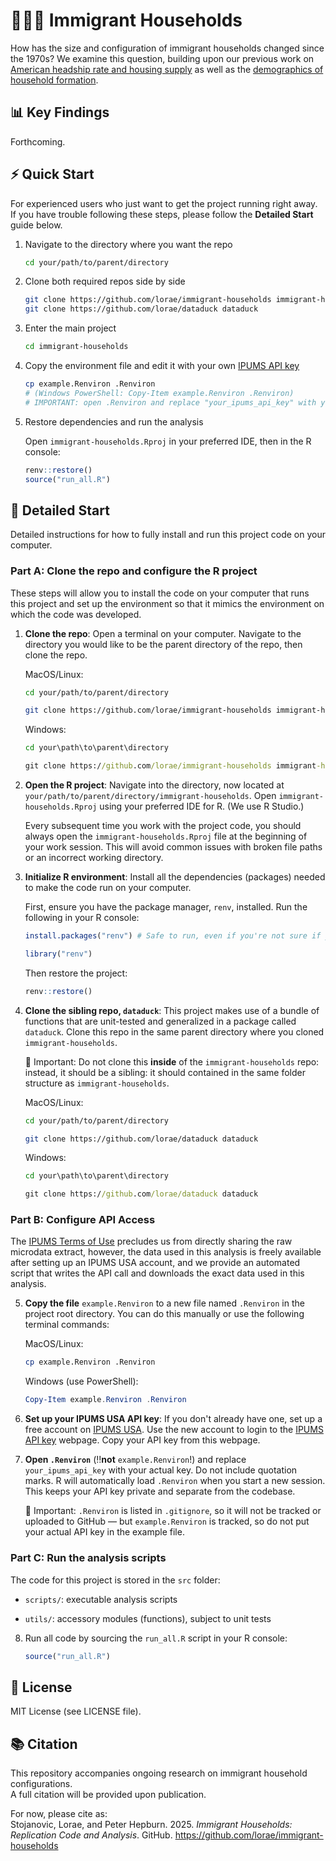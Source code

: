 # 👨‍👩‍👧 Immigrant Households
How has the size and configuration of immigrant households changed since the 1970s? We examine
this question, building upon our previous work on [American headship rate and housing supply](https://github.com/lorae/american-housing-shortfalls) as
well as the [demographics of household formation](https://github.com/lorae/household-size-demographics). 

## 📊 Key Findings
Forthcoming.

## ⚡ Quick Start
For experienced users who just want to get the project running right away. If you
have trouble following these steps, please follow the **Detailed Start** guide below.

1. Navigate to the directory where you want the repo

    ```bash
    cd your/path/to/parent/directory
    ```

2. Clone both required repos side by side

    ```bash
    git clone https://github.com/lorae/immigrant-households immigrant-households
    git clone https://github.com/lorae/dataduck dataduck
    ```

3. Enter the main project

    ```bash
    cd immigrant-households
    ```

4. Copy the environment file and edit it with your own [IPUMS API key](https://account.ipums.org/api_keys)

    ```bash
    cp example.Renviron .Renviron
    # (Windows PowerShell: Copy-Item example.Renviron .Renviron)
    # IMPORTANT: open .Renviron and replace "your_ipums_api_key" with your actual key
    ```

5. Restore dependencies and run the analysis

    Open `immigrant-households.Rproj` in your preferred IDE, then in the R console:
    
    ```r
    renv::restore()
    source("run_all.R")
    ```
    


## 📎 Detailed Start
Detailed instructions for how to fully install and run this project code on your computer.

###  Part A: Clone the repo and configure the R project

These steps will allow you to install the code on your computer that runs this project and set up the environment so that it mimics the environment on which the code was developed.

1. **Clone the repo**: Open a terminal on your computer. Navigate to the directory you would like to be the parent directory of the repo, then clone the repo.

    MacOS/Linux:
    
    ```bash
    cd your/path/to/parent/directory
    ```
    ```bash
    git clone https://github.com/lorae/immigrant-households immigrant-households
    ```
    
    Windows:
    
    ```cmd
    cd your\path\to\parent\directory
    ```
    ```cmd
    git clone https://github.com/lorae/immigrant-households immigrant-households
    ```

2. **Open the R project**: Navigate into the directory, now located at `your/path/to/parent/directory/immigrant-households`.
Open `immigrant-households.Rproj` using your preferred IDE for R. (We use R Studio.)

    Every subsequent time you work with the project code, you should always open the `immigrant-households.Rproj` file
    at the beginning of your work session. This will avoid common issues with broken file paths or an incorrect working directory.

3. **Initialize R environment**: Install all the dependencies (packages) needed to make the code run on your computer.

    First, ensure you have the package manager, `renv`, installed. Run the following in your R console:
    
    ```r
    install.packages("renv") # Safe to run, even if you're not sure if you already have renv
    ```
    ```r
    library("renv")
    ```
    
    Then restore the project:
    
    ```r
    renv::restore()
    ```

4. **Clone the sibling repo, `dataduck`**: This project makes use of a bundle of functions that are unit-tested
and generalized in a package called `dataduck`. Clone this repo in the same parent directory where you cloned 
`immigrant-households`.

    🛑 Important: Do not clone this **inside** of the `immigrant-households` repo: instead, it should be a 
    sibling: it should contained in the same folder structure as `immigrant-households`.

    MacOS/Linux:
    
    ```bash
    cd your/path/to/parent/directory
    ```
    ```bash
    git clone https://github.com/lorae/dataduck dataduck
    ```
    
    Windows:
    
    ```cmd
    cd your\path\to\parent\directory
    ```
    ```cmd
    git clone https://github.com/lorae/dataduck dataduck
    ```
    
###  Part B: Configure API Access

The [IPUMS Terms of Use](https://www.ipums.org/about/terms) precludes us from directly sharing the raw microdata extract, however,
the data used in this analysis is freely available after setting up an IPUMS USA account, and we provide an automated script that 
writes the API call and downloads the exact data used in this analysis. 

5. **Copy the file** `example.Renviron` to a new file named `.Renviron` in the project root directory. 
You can do this manually or use the following terminal commands:

    MacOS/Linux:
    
    ```bash
    cp example.Renviron .Renviron
    ```
    
    Windows (use PowerShell):
    
    ```ps1
    Copy-Item example.Renviron .Renviron
    ```
    
6. **Set up your IPUMS USA API key**: If you don't already have one, set up a free account on 
[IPUMS USA](https://uma.pop.umn.edu/usa/user/new). Use the new account to login to the 
[IPUMS API key](https://account.ipums.org/api_keys) webpage. Copy your API key from this webpage.

7. **Open `.Renviron`** (‼️**not** `example.Renviron`!) and replace `your_ipums_api_key` with your actual key.  Do not include quotation marks. 
R will automatically load `.Renviron` when you start a new session. This keeps your API key private and separate 
from the codebase.

    🛑 Important: `.Renviron` is listed in `.gitignore`, so it will not be tracked or uploaded to GitHub — but `example.Renviron` is tracked, so do not put your actual API key in the example file.

### Part C: Run the analysis scripts

The code for this project is stored in the `src` folder:

- `scripts/`: executable analysis scripts

- `utils/`: accessory modules (functions), subject to unit tests

8. Run all code by sourcing the `run_all.R` script in your R console:

    ```r
    source("run_all.R")
    ```
    


## 📜 License
MIT License (see LICENSE file).

## 📚 Citation
This repository accompanies ongoing research on immigrant household configurations.  
A full citation will be provided upon publication.  

For now, please cite as:  
Stojanovic, Lorae, and Peter Hepburn. 2025. *Immigrant Households: Replication Code and Analysis*. GitHub. https://github.com/lorae/immigrant-households
